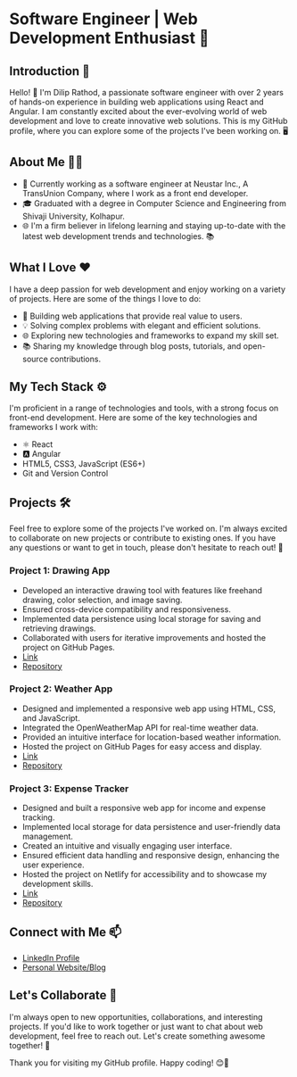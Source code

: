 # Software Engineer | Web Development Enthusiast 🚀

## Introduction 🌟
Hello! 👋 I'm Dilip Rathod, a passionate software engineer with over 2 years of hands-on experience in building web applications using React and Angular. I am constantly excited about the ever-evolving world of web development and love to create innovative web solutions. This is my GitHub profile, where you can explore some of the projects I've been working on. 🖥️

## About Me 🧑‍💻
- 💼 Currently working as a software engineer at Neustar Inc., A TransUnion Company, where I work as a front end developer.
- 🎓 Graduated with a degree in Computer Science and Engineering from Shivaji University, Kolhapur.
- 🌐 I'm a firm believer in lifelong learning and staying up-to-date with the latest web development trends and technologies. 📚

## What I Love ❤️
I have a deep passion for web development and enjoy working on a variety of projects. Here are some of the things I love to do:

- 🚀 Building web applications that provide real value to users.
- 💡 Solving complex problems with elegant and efficient solutions.
- 🌐 Exploring new technologies and frameworks to expand my skill set.
- 📚 Sharing my knowledge through blog posts, tutorials, and open-source contributions. 

## My Tech Stack ⚙️
I'm proficient in a range of technologies and tools, with a strong focus on front-end development. Here are some of the key technologies and frameworks I work with:

- ⚛️ React
- 🅰️ Angular
- HTML5, CSS3, JavaScript (ES6+)
- Git and Version Control

## Projects 🛠️
Feel free to explore some of the projects I've worked on. I'm always excited to collaborate on new projects or contribute to existing ones. If you have any questions or want to get in touch, please don't hesitate to reach out! 🤝

### Project 1: Drawing App
- Developed an interactive drawing tool with features like freehand drawing, color selection, and image saving.
- Ensured cross-device compatibility and responsiveness.
- Implemented data persistence using local storage for saving and retrieving drawings.
- Collaborated with users for iterative improvements and hosted the project on GitHub Pages.
- [Link](https://diliprathodrd.github.io/drawApp/)
- [Repository](https://github.com/diliprathodrd/drawApp)

### Project 2: Weather App
- Designed and implemented a responsive web app using HTML, CSS, and JavaScript.
- Integrated the OpenWeatherMap API for real-time weather data.
- Provided an intuitive interface for location-based weather information.
- Hosted the project on GitHub Pages for easy access and display.
- [Link](https://diliprathodrd.github.io/Weather-App/)
- [Repository](https://github.com/diliprathodrd/Weather-App)

### Project 3: Expense Tracker
- Designed and built a responsive web app for income and expense tracking.
- Implemented local storage for data persistence and user-friendly data management.
- Created an intuitive and visually engaging user interface.
- Ensured efficient data handling and responsive design, enhancing the user experience.
- Hosted the project on Netlify for accessibility and to showcase my development skills.
- [Link](https://pratidip-expense-tracker.netlify.app/)
- [Repository](https://github.com/diliprathodrd/expense-tracker)


## Connect with Me 📫
- [LinkedIn Profile](https://www.linkedin.com/in/dilip-rathod)
- [Personal Website/Blog](https://www.diliprathod.in/)

## Let's Collaborate 🤩
I'm always open to new opportunities, collaborations, and interesting projects. If you'd like to work together or just want to chat about web development, feel free to reach out. Let's create something awesome together! 🚀

Thank you for visiting my GitHub profile. Happy coding! 😊🚀